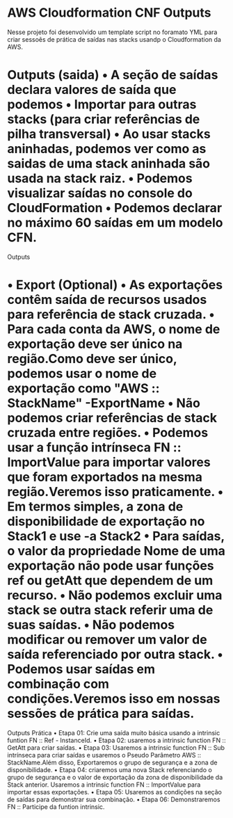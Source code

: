 # AWS Cloudformation CNF Outputs  

Nesse projeto foi desenvolvido um template script no foramato YML para criar sessoẽs de prática de saídas nas stacks usandp o Cloudformation da AWS.

Outputs (saida)
    • A seção de saídas declara valores de saída que podemos
    • Importar para outras stacks (para criar referências de pilha transversal)
    • Ao usar stacks aninhadas, podemos ver como as saidas de uma stack aninhada são
    usada na stack raiz.
    • Podemos visualizar saídas no console do CloudFormation
    • Podemos declarar no máximo 60 saídas em um modelo CFN.
====================================================================================

Outputs 

• Export (Optional) 
    • As exportações contêm saída de recursos usados para referência de stack cruzada.
    • Para cada conta da AWS, o nome de exportação deve ser único na região.Como deve ser único, podemos usar o nome de exportação como
    "AWS :: StackName" -ExportName
    • Não podemos criar referências de stack cruzada entre regiões.
    • Podemos usar a função intrínseca FN :: ImportValue para importar valores que foram exportados na mesma região.Veremos isso praticamente.
    • Em termos simples, a zona de disponibilidade de exportação no Stack1 e use -a Stack2
    • Para saídas, o valor da propriedade Nome de uma exportação não pode usar funções ref ou getAtt que dependem de um recurso.
    • Não podemos excluir uma stack se outra stack referir uma de suas saídas.
    • Não podemos modificar ou remover um valor de saída referenciado por outra stack.
    • Podemos usar saídas em combinação com condições.Veremos isso em nossas sessões de prática para saídas.
========================================================================================================

Outputs Prática
    • Etapa 01: Crie uma saída muito básica usando a intrinsic funtion FN :: Ref - InstanceId.
    • Etapa 02: usaremos a intrinsic function FN :: GetAtt para criar saídas.
    • Etapa 03: Usaremos a intrinsic function FN :: Sub intrínseca para criar saídas e usaremos o Pseudo Parâmetro AWS :: StackName.Além disso,
    Exportaremos o grupo de segurança e a zona de disponibilidade.
    • Etapa 04: criaremos uma nova Stack referenciando o grupo de segurança e o valor de exportação da zona de disponibilidade da Stack anterior.
    Usaremos a intrinsic function FN :: ImportValue para importar essas exportações.
    • Etapa 05: Usaremos as condições na seção de saídas para demonstrar sua combinação.
    • Etapa 06: Demonstraremos FN :: Participe da funtion intrinsic.
